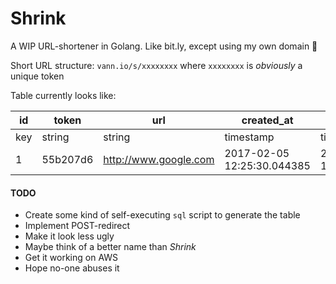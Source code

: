 # Shrink

A WIP URL-shortener in Golang. Like bit.ly, except using my own domain :tada:

Short URL structure:
`vann.io/s/xxxxxxxx` where `xxxxxxxx` is _obviously_ a unique token

Table currently looks like:

| id | token | url | created_at | last_accessed | access_count |
| --- | --- | --- | --- | --- | --- |
| key | string | string | timestamp | timestamp | integer |
| 1 | 55b207d6 | http://www.google.com | 2017-02-05 12:25:30.044385 | 2017-02-05 10:34:05.186949 | 5 |

#### TODO
- Create some kind of self-executing `sql` script to generate the table
- Implement POST-redirect
- Make it look less ugly
- Maybe think of a better name than _Shrink_
- Get it working on AWS
- Hope no-one abuses it
